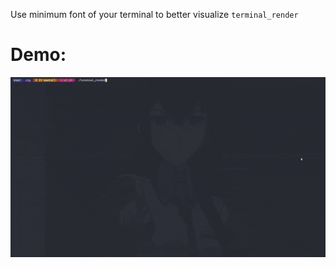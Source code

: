 Use minimum font of your terminal to better visualize `terminal_render`

# Demo:
![demo](./ppm.gif)
